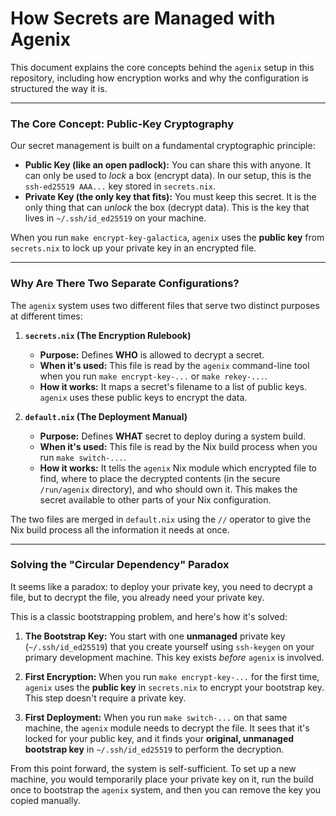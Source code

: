# How Secrets are Managed with Agenix

This document explains the core concepts behind the `agenix` setup in this repository, including how encryption works and why the configuration is structured the way it is.

---

### The Core Concept: Public-Key Cryptography

Our secret management is built on a fundamental cryptographic principle:

*   **Public Key (like an open padlock):** You can share this with anyone. It can only be used to *lock* a box (encrypt data). In our setup, this is the `ssh-ed25519 AAA...` key stored in `secrets.nix`.
*   **Private Key (the only key that fits):** You must keep this secret. It is the only thing that can *unlock* the box (decrypt data). This is the key that lives in `~/.ssh/id_ed25519` on your machine.

When you run `make encrypt-key-galactica`, `agenix` uses the **public key** from `secrets.nix` to lock up your private key in an encrypted file.

---

### Why Are There Two Separate Configurations?

The `agenix` system uses two different files that serve two distinct purposes at different times:

1.  **`secrets.nix` (The Encryption Rulebook)**
    *   **Purpose:** Defines **WHO** is allowed to decrypt a secret.
    *   **When it's used:** This file is read by the `agenix` command-line tool when you run `make encrypt-key-...` or `make rekey-...`.
    *   **How it works:** It maps a secret's filename to a list of public keys. `agenix` uses these public keys to encrypt the data.

2.  **`default.nix` (The Deployment Manual)**
    *   **Purpose:** Defines **WHAT** secret to deploy during a system build.
    *   **When it's used:** This file is read by the Nix build process when you run `make switch-...`.
    *   **How it works:** It tells the `agenix` Nix module which encrypted file to find, where to place the decrypted contents (in the secure `/run/agenix` directory), and who should own it. This makes the secret available to other parts of your Nix configuration.

The two files are merged in `default.nix` using the `//` operator to give the Nix build process all the information it needs at once.

---

### Solving the "Circular Dependency" Paradox

It seems like a paradox: to deploy your private key, you need to decrypt a file, but to decrypt the file, you already need your private key.

This is a classic bootstrapping problem, and here's how it's solved:

1.  **The Bootstrap Key:** You start with one **unmanaged** private key (`~/.ssh/id_ed25519`) that you create yourself using `ssh-keygen` on your primary development machine. This key exists *before* `agenix` is involved.

2.  **First Encryption:** When you run `make encrypt-key-...` for the first time, `agenix` uses the **public key** in `secrets.nix` to encrypt your bootstrap key. This step doesn't require a private key.

3.  **First Deployment:** When you run `make switch-...` on that same machine, the `agenix` module needs to decrypt the file. It sees that it's locked for your public key, and it finds your **original, unmanaged bootstrap key** in `~/.ssh/id_ed25519` to perform the decryption.

From this point forward, the system is self-sufficient. To set up a new machine, you would temporarily place your private key on it, run the build once to bootstrap the `agenix` system, and then you can remove the key you copied manually. 
